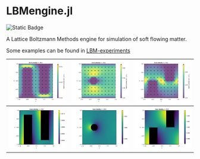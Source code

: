 # LBMengine.jl

![Static Badge](https://img.shields.io/badge/status%20-%20in%20development%20-%20crimson) <!-- https://shields.io/badges/static-badge -->

A Lattice Boltzmann Methods engine for simulation of soft flowing matter.

Some examples can be found in [LBM-experiments](https://github.com/david16correa/LBM-experiments)

| ![bigWalls1](https://github.com/david16correa/LBM-experiments/blob/main/assets/bigWallsFluidVelocity.jpg) | ![shpere1](https://github.com/david16correa/LBM-experiments/blob/main/assets/sphereFluidVelocity.jpg) | ![walls1](https://github.com/david16correa/LBM-experiments/blob/main/assets/wallsFluidVelocity.jpg) |
|-----|------|-----|
| ![bigWalls2](https://github.com/david16correa/LBM-experiments/blob/main/assets/bigWallsMassDensity.jpg) | ![shpere2](https://github.com/david16correa/LBM-experiments/blob/main/assets/sphereMassDensity.jpg) | ![walls2](https://github.com/david16correa/LBM-experiments/blob/main/assets/wallsMassDensity.jpg) |

